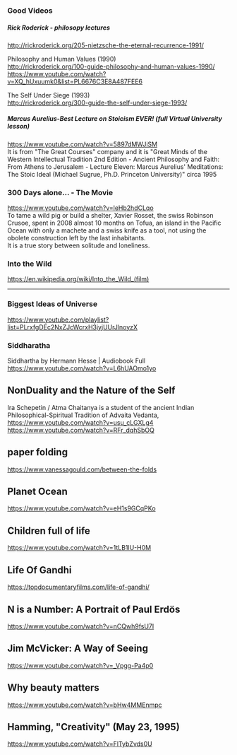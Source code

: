 ### Good Videos

##### Rick Roderick - philosopy lectures

http://rickroderick.org/205-nietzsche-the-eternal-recurrence-1991/  

Philosophy and Human Values (1990)  
http://rickroderick.org/100-guide-philosophy-and-human-values-1990/    
https://www.youtube.com/watch?v=XQ_hUxuumk0&list=PL6676C3E8A487FEE6   

The Self Under Siege (1993)  
http://rickroderick.org/300-guide-the-self-under-siege-1993/  



##### Marcus Aurelius-Best Lecture on Stoicism EVER! (full Virtual University lesson) 
https://www.youtube.com/watch?v=5897dMWJiSM  
It is from "The Great Courses" company and it is "Great Minds of the Western Intellectual Tradition 2nd Edition - Ancient Philosophy and Faith: From Athens to Jerusalem - Lecture Eleven: Marcus Aurelius' Meditations: The Stoic Ideal (Michael Sugrue, Ph.D. Princeton University)" circa 1995  

### 300 Days alone... - The Movie
https://www.youtube.com/watch?v=leHb2hdCLqo  
To tame a wild pig or build a shelter, Xavier Rosset, the swiss Robinson Crusoe, spent in 2008 almost 10 months on Tofua, an island in the Pacific Ocean with only a machete and a swiss knife as a tool, not using the obolete construction left by the last inhabitants.  
It is a true story between solitude and loneliness.  


### Into the Wild  
https://en.wikipedia.org/wiki/Into_the_Wild_(film)  

---

### Biggest Ideas of Universe
https://www.youtube.com/playlist?list=PLrxfgDEc2NxZJcWcrxH3jyjUUrJlnoyzX  

### Siddharatha 
Siddhartha by Hermann Hesse | Audiobook Full  
https://www.youtube.com/watch?v=L6hUAOmo1yo  

## NonDuality and the Nature of the Self
Ira Schepetin / Atma Chaitanya is a student of the ancient Indian Philosophical-Spiritual Tradition of Advaita Vedanta,  
https://www.youtube.com/watch?v=usu_cLGXLg4  
https://www.youtube.com/watch?v=RFr_dqhSbOQ  


## paper folding
https://www.vanessagould.com/between-the-folds

## Planet Ocean
https://www.youtube.com/watch?v=eH1s9GCqPKo

## Children full of life
https://www.youtube.com/watch?v=1tLB1lU-H0M

## Life Of Gandhi
https://topdocumentaryfilms.com/life-of-gandhi/

## N is a Number: A Portrait of Paul Erdös
https://www.youtube.com/watch?v=nCQwh9fsU7I

## Jim McVicker: A Way of Seeing
https://www.youtube.com/watch?v=_Vpgg-Pa4p0

## Why beauty matters
https://www.youtube.com/watch?v=bHw4MMEnmpc

## Hamming, "Creativity" (May 23, 1995)
https://www.youtube.com/watch?v=FlTybZvds0U

